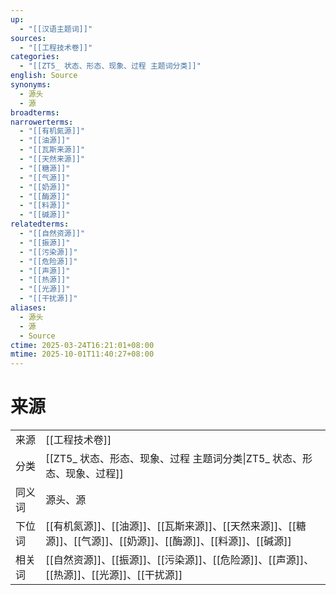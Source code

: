 ```yaml
---
up:
  - "[[汉语主题词]]"
sources:
  - "[[工程技术卷]]"
categories:
  - "[[ZT5_ 状态、形态、现象、过程 主题词分类]]"
english: Source
synonyms:
  - 源头
  - 源
broadterms:
narrowerterms:
  - "[[有机氮源]]"
  - "[[油源]]"
  - "[[瓦斯来源]]"
  - "[[天然来源]]"
  - "[[糖源]]"
  - "[[气源]]"
  - "[[奶源]]"
  - "[[酶源]]"
  - "[[料源]]"
  - "[[碱源]]"
relatedterms:
  - "[[自然资源]]"
  - "[[振源]]"
  - "[[污染源]]"
  - "[[危险源]]"
  - "[[声源]]"
  - "[[热源]]"
  - "[[光源]]"
  - "[[干扰源]]"
aliases:
  - 源头
  - 源
  - Source
ctime: 2025-03-24T16:21:01+08:00
mtime: 2025-10-01T11:40:27+08:00
---
```


# 来源

| | |
| --- | --- |
| 来源 | [[工程技术卷]] |
| 分类 | [[ZT5_ 状态、形态、现象、过程 主题词分类\|ZT5_ 状态、形态、现象、过程]] |
| 同义词 | 源头、源 |
| 下位词 | [[有机氮源]]、[[油源]]、[[瓦斯来源]]、[[天然来源]]、[[糖源]]、[[气源]]、[[奶源]]、[[酶源]]、[[料源]]、[[碱源]] |
| 相关词 | [[自然资源]]、[[振源]]、[[污染源]]、[[危险源]]、[[声源]]、[[热源]]、[[光源]]、[[干扰源]] |
